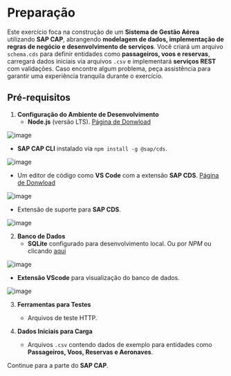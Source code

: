 # **Preparação**  
Este exercício foca na construção de um **Sistema de Gestão Aérea** utilizando **SAP CAP**, abrangendo **modelagem de dados, implementação de regras de negócio e desenvolvimento de serviços**. Você criará um arquivo `schema.cds` para definir entidades como **passageiros, voos e reservas**, carregará dados iniciais via arquivos `.csv` e implementará **serviços REST** com validações. Caso encontre algum problema, peça assistência para garantir uma experiência tranquila durante o exercício.  

## **Pré-requisitos**  

1. **Configuração do Ambiente de Desenvolvimento**  
   - **Node.js** (versão LTS). [Página de Donwload](https://nodejs.org/en/download)  

![image](https://github.com/user-attachments/assets/e26fe736-b19b-480e-90b8-86618ed49863)  

   - **SAP CAP CLI** instalado via `npm install -g @sap/cds`.  

![image](https://github.com/user-attachments/assets/7b1805a3-a5be-4fb7-b0ed-66864bd2292f)  

   - Um editor de código como **VS Code** com a extensão **SAP CDS**. [Página de Donwload](https://code.visualstudio.com/download)  

![image](https://github.com/user-attachments/assets/d20ee858-1e82-48a1-98fd-234b665167ae)

   - Extensão de suporte para **SAP CDS**.

![image](https://github.com/user-attachments/assets/55c4d22b-4253-4c3d-a739-da2d9622ec83)

2. **Banco de Dados**  
   - **SQLite** configurado para desenvolvimento local. Ou por *NPM* ou clicando [aqui](https://www.sqlite.org/download.html)

![image](https://github.com/user-attachments/assets/81d867cf-62eb-43b4-b079-ccd8886f9df4)

   - **Extensão VScode** para visualização do banco de dados.

![image](https://github.com/user-attachments/assets/c789fa45-ff8c-48d4-af40-72197f133018)  

3. **Ferramentas para Testes**  
   - Arquivos de teste HTTP.  

4. **Dados Iniciais para Carga**  
   - Arquivos `.csv` contendo dados de exemplo para entidades como **Passageiros, Voos, Reservas e Aeronaves**.  

Continue para a parte do **SAP CAP**.

